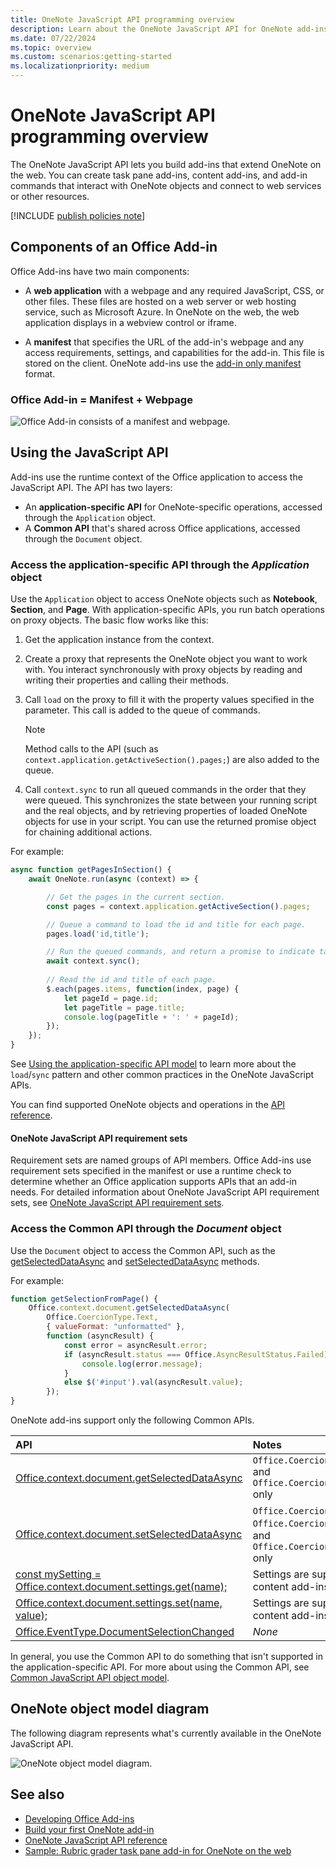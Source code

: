 ```yaml
---
title: OneNote JavaScript API programming overview
description: Learn about the OneNote JavaScript API for OneNote add-ins on the web.
ms.date: 07/22/2024
ms.topic: overview
ms.custom: scenarios:getting-started
ms.localizationpriority: medium
---
```


# OneNote JavaScript API programming overview

The OneNote JavaScript API lets you build add-ins that extend OneNote on the web. You can create task pane add-ins, content add-ins, and add-in commands that interact with OneNote objects and connect to web services or other resources.

[!INCLUDE [publish policies note](../includes/note-publish-policies.md)]

## Components of an Office Add-in

Office Add-ins have two main components:

- A **web application** with a webpage and any required JavaScript, CSS, or other files. These files are hosted on a web server or web hosting service, such as Microsoft Azure. In OneNote on the web, the web application displays in a webview control or iframe.

- A **manifest** that specifies the URL of the add-in's webpage and any access requirements, settings, and capabilities for the add-in. This file is stored on the client. OneNote add-ins use the [add-in only manifest](../develop/add-in-manifests.md) format.

### Office Add-in = Manifest + Webpage

![Office Add-in consists of a manifest and webpage.](../images/onenote-add-in.png)

## Using the JavaScript API

Add-ins use the runtime context of the Office application to access the JavaScript API. The API has two layers:

- An **application-specific API** for OneNote-specific operations, accessed through the `Application` object.
- A **Common API** that's shared across Office applications, accessed through the `Document` object.

### Access the application-specific API through the *Application* object

Use the `Application` object to access OneNote objects such as **Notebook**, **Section**, and **Page**. With application-specific APIs, you run batch operations on proxy objects. The basic flow works like this:

1. Get the application instance from the context.

2. Create a proxy that represents the OneNote object you want to work with. You interact synchronously with proxy objects by reading and writing their properties and calling their methods.

3. Call `load` on the proxy to fill it with the property values specified in the parameter. This call is added to the queue of commands.

   > [!NOTE]
   > Method calls to the API (such as `context.application.getActiveSection().pages;`) are also added to the queue.

4. Call `context.sync` to run all queued commands in the order that they were queued. This synchronizes the state between your running script and the real objects, and by retrieving properties of loaded OneNote objects for use in your script. You can use the returned promise object for chaining additional actions.

For example:

```js
async function getPagesInSection() {
    await OneNote.run(async (context) => {

        // Get the pages in the current section.
        const pages = context.application.getActiveSection().pages;

        // Queue a command to load the id and title for each page.
        pages.load('id,title');

        // Run the queued commands, and return a promise to indicate task completion.
        await context.sync();
            
        // Read the id and title of each page.
        $.each(pages.items, function(index, page) {
            let pageId = page.id;
            let pageTitle = page.title;
            console.log(pageTitle + ': ' + pageId);
        });
    });
}
```

See [Using the application-specific API model](../develop/application-specific-api-model.md) to learn more about the `load`/`sync` pattern and other common practices in the OneNote JavaScript APIs.

You can find supported OneNote objects and operations in the [API reference](../reference/overview/onenote-add-ins-javascript-reference.md).

#### OneNote JavaScript API requirement sets

Requirement sets are named groups of API members. Office Add-ins use requirement sets specified in the manifest or use a runtime check to determine whether an Office application supports APIs that an add-in needs. For detailed information about OneNote JavaScript API requirement sets, see [OneNote JavaScript API requirement sets](/javascript/api/requirement-sets/onenote/onenote-api-requirement-sets).

### Access the Common API through the *Document* object

Use the `Document` object to access the Common API, such as the [getSelectedDataAsync](/javascript/api/office/office.document#office-office-document-getselecteddataasync-member(1))
and [setSelectedDataAsync](/javascript/api/office/office.document#office-office-document-setselecteddataasync-member(1)) methods.

For example:  

```js
function getSelectionFromPage() {
    Office.context.document.getSelectedDataAsync(
        Office.CoercionType.Text,
        { valueFormat: "unformatted" },
        function (asyncResult) {
            const error = asyncResult.error;
            if (asyncResult.status === Office.AsyncResultStatus.Failed) {
                console.log(error.message);
            }
            else $('#input').val(asyncResult.value);
        });
}
```

OneNote add-ins support only the following Common APIs.

| API | Notes |
|:------|:------|
| [Office.context.document.getSelectedDataAsync](/javascript/api/office/office.document#office-office-document-getselecteddataasync-member(1)) | `Office.CoercionType.Text` and `Office.CoercionType.Matrix` only |
| [Office.context.document.setSelectedDataAsync](/javascript/api/office/office.document#office-office-document-setselecteddataasync-member(1)) | `Office.CoercionType.Text`, `Office.CoercionType.Image`, and `Office.CoercionType.Html` only |
| [const mySetting = Office.context.document.settings.get(name);](/javascript/api/office/office.settings#office-office-settings-get-member(1)) | Settings are supported by content add-ins only |
| [Office.context.document.settings.set(name, value);](/javascript/api/office/office.settings#office-office-settings-set-member(1)) | Settings are supported by content add-ins only |
| [Office.EventType.DocumentSelectionChanged](/javascript/api/office/office.documentselectionchangedeventargs) |*None*|

In general, you use the Common API to do something that isn't supported in the application-specific API. For more about using the Common API, see [Common JavaScript API object model](../develop/office-javascript-api-object-model.md).

<a name="om-diagram"></a>

## OneNote object model diagram

The following diagram represents what's currently available in the OneNote JavaScript API.

  ![OneNote object model diagram.](../images/onenote-om.png)

## See also

- [Developing Office Add-ins](../develop/develop-overview.md)
- [Build your first OneNote add-in](../quickstarts/onenote-quickstart.md)
- [OneNote JavaScript API reference](../reference/overview/onenote-add-ins-javascript-reference.md)
- [Sample: Rubric grader task pane add-in for OneNote on the web](https://github.com/OfficeDev/Office-Add-in-samples/tree/main/Samples/onenote-add-in-rubric-grader)
